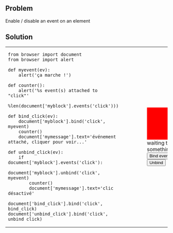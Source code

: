 Problem
-------

Enable / disable an event on an element


Solution
--------


<table>
<tr>
<td>

```exec_on_load
from browser import document
from browser import alert

def myevent(ev):
    alert('ça marche !')

def counter():
    alert('%s event(s) attached to "click"' 
        %len(document['myblock'].events('click')))

def bind_click(ev):
    document['myblock'].bind('click', myevent)
    counter()
    document['mymessage'].text='événement attaché, cliquer pour voir...'

def unbind_click(ev):
    if document['myblock'].events('click'):
        document['myblock'].unbind('click', myevent)
        counter()
        document['mymessage'].text='clic désactivé'

document['bind_click'].bind('click', bind_click)
document['unbind_click'].bind('click', unbind_click)
```
</td>

<td style="padding-left:5em;">
<div id="myblock" style="width:100px; height:100px; background:red"></div>
<span id="mymessage">waiting to do something</span>
<div><button id="bind_click">Bind event</button>
<button id="unbind_click">Unbind</button>
</td>

</table>